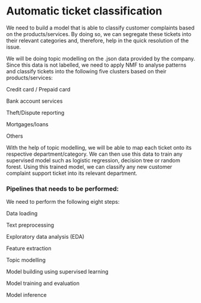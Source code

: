 # Automatic ticket classification

We need to build a model that is able to classify customer complaints based on the products/services. By doing so, we can segregate these tickets into their relevant categories and, therefore, help in the quick resolution of the issue.

We will be doing topic modelling on the .json data provided by the company. Since this data is not labelled, we need to apply NMF to analyse patterns and classify tickets into the following five clusters based on their products/services:

Credit card / Prepaid card

Bank account services

Theft/Dispute reporting

Mortgages/loans

Others 

With the help of topic modelling, we will be able to map each ticket onto its respective department/category. We can then use this data to train any supervised model such as logistic regression, decision tree or random forest. Using this trained model, we can classify any new customer complaint support ticket into its relevant department.

### Pipelines that needs to be performed:

We need to perform the following eight steps:

Data loading

Text preprocessing

Exploratory data analysis (EDA)

Feature extraction

Topic modelling 

Model building using supervised learning

Model training and evaluation

Model inference
